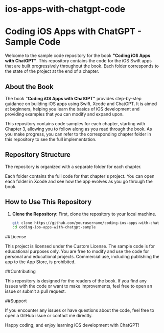 # ios-apps-with-chatgpt-code
# Coding iOS Apps with ChatGPT - Sample Code

Welcome to the sample code repository for the book **"Coding iOS Apps with ChatGPT"**. This repository contains the code for the iOS Swift apps that are built progressively throughout the book. Each folder corresponds to the state of the project at the end of a chapter.

## About the Book

The book **"Coding iOS Apps with ChatGPT"** provides step-by-step guidance on building iOS apps using Swift, Xcode and ChatGPT. It is aimed at beginners, helping you learn the basics of iOS development and providing examples that you can modify and expand upon.

This repository contains code samples for each chapter, starting with Chapter 3, allowing you to follow along as you read through the book. As you make progress, you can refer to the corresponding chapter folder in this repository to see the full implementation.


## Repository Structure

The repository is organized with a separate folder for each chapter.

Each folder contains the full code for that chapter's project. You can open each folder in Xcode and see how the app evolves as you go through the book.

## How to Use This Repository

1. **Clone the Repository**: First, clone the repository to your local machine.
   ```bash
   git clone https://github.com/yourusername/coding-ios-apps-with-chatgpt-sample.git
   cd coding-ios-apps-with-chatgpt-sample

##License

This project is licensed under the Custom License. The sample code is for educational purposes only. You are free to modify and use the code for personal and educational projects. Commercial use, including publishing the app to the App Store, is prohibited.

##Contributing

This repository is designed for the readers of the book. If you find any issues with the code or want to make improvements, feel free to open an issue or submit a pull request.

##Support

If you encounter any issues or have questions about the code, feel free to open a GitHub issue or contact me directly.

Happy coding, and enjoy learning iOS development with ChatGPT!
